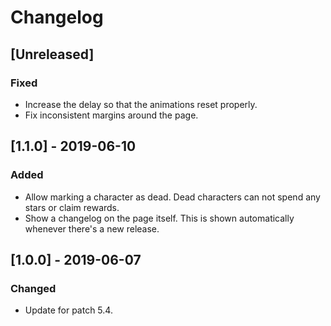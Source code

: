 # Changelog

## [Unreleased]

### Fixed

- Increase the delay so that the animations reset properly.
- Fix inconsistent margins around the page.

## [1.1.0] - 2019-06-10

### Added

- Allow marking a character as dead. Dead characters can not spend any stars or
  claim rewards.
- Show a changelog on the page itself. This is shown automatically whenever
  there's a new release.

## [1.0.0] - 2019-06-07

### Changed

- Update for patch 5.4.
